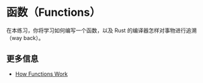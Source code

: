 # 函数（Functions）

在本练习，你将学习如何编写一个函数，以及 Rust 的编译器怎样对事物进行追溯（way back）。

## 更多信息

- [How Functions Work](https://doc.rust-lang.org/book/ch03-03-how-functions-work.html)
